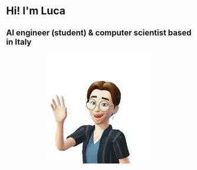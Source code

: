 # Hi! I'm Luca
## AI engineer (student) & computer scientist based in Italy
<p align="center"><img src="images/avatar-HI.png" width="300"></p>
